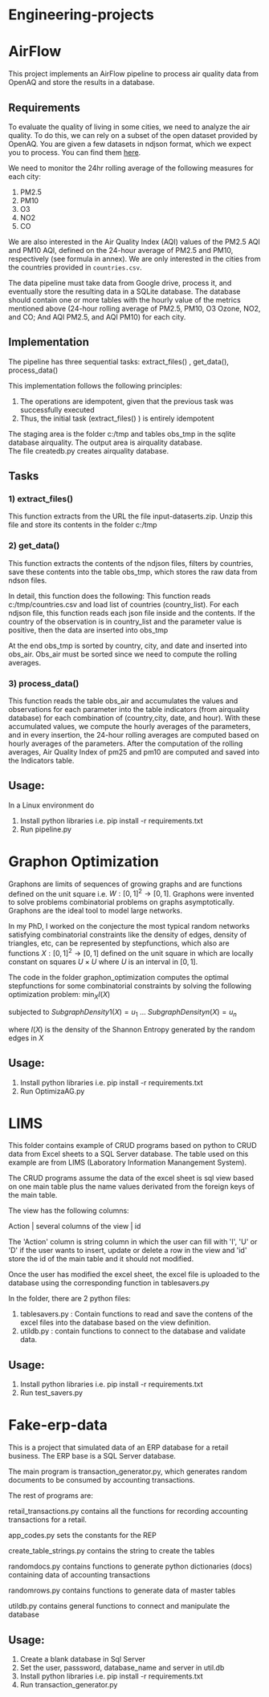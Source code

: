 # Engineering-projects

# AirFlow

This project implements an AirFlow pipeline to process air quality data from OpenAQ and store the results in a database.

## Requirements 
To evaluate the quality of living in some cities, we need to analyze the air quality. To do this, we can rely on a subset of the open dataset provided by OpenAQ. You are given a few datasets in ndjson format, which we expect you to process. You can find them [here](https://drive.google.com/file/d/1bH6BM7hrVI9ufuJ5GVGE7QPEwIJAM1xX/view?usp=sharing).

 We need to monitor the 24hr rolling average of the following measures for each city:

1. PM2.5
2. PM10
3. O3
4. NO2
5. CO

We are also interested in the Air Quality Index (AQI) values of the PM2.5 AQI and PM10 AQI, defined on the 24-hour average of PM2.5 and PM10, respectively (see formula in annex). We are only interested in the cities from the countries provided in `countries.csv`.

The data pipeline must take  data from Google drive, process it, and eventually store the resulting data in a SQLite database. The database should contain one or more tables with the hourly value of the metrics mentioned above (24-hour rolling average of PM2.5, PM10, O3 Ozone, NO2, and CO; And AQI PM2.5, and AQI PM10) for each city. 

## Implementation

The pipeline has three sequential tasks: extract_files() , get_data(), process_data()

This implementation follows the following principles:

1) The operations are idempotent, given that the previous task was successfully executed
2) Thus, the initial task (extract_files() ) is entirely idempotent

The staging area is the folder c:/tmp and tables obs_tmp in the sqlite database airquality.
The output area is airquality database.  
The file createdb.py creates airquality database.  

## Tasks

### 1) extract_files()

This function extracts from the URL the file input-dataserts.zip. Unzip this file and store its contents in the folder c:/tmp

### 2) get_data()

This function extracts the contents of the ndjson files, filters by countries, save these contents into the table obs_tmp, which stores the raw data from ndson files.

In detail, this function does the following:
This function reads c:/tmp/countries.csv  and load list of countries (country_list).
For each ndjson file, this function reads each json file inside and the contents. 
If the country of the observation is in  country_list and the parameter value is positive, then the data are inserted into obs_tmp 

At the end  obs_tmp  is sorted by country, city, and date and inserted into obs_air. 
Obs_air must be sorted since we need to compute the rolling averages. 

### 3) process_data()

This function reads the table obs_air and accumulates the values and observations for each parameter into the table indicators (from airquality database) for each combination of (country,city, date, and hour). With these accumulated values, we compute the hourly averages of the parameters, and in every insertion, the 24-hour rolling averages are computed based on hourly averages of the parameters.    After the computation of the rolling averages, Air Quality Index of pm25 and pm10 are computed and saved into the Indicators table.


## Usage:
In a Linux environment do 
1) Install python libraries i.e. pip install -r requirements.txt
2) Run pipeline.py


# Graphon Optimization
Graphons are limits of sequences of growing graphs and are functions defined on the unit square i.e. $W: [0,1]^2 \to [0,1]$. Graphons were invented to solve problems combinatorial problems on graphs asymptotically. Graphons are the ideal tool to model large networks.

In my PhD, I worked on the conjecture the most typical random networks satisfying combinatorial constraints like the density of edges, density of triangles, etc, can be represented by stepfunctions, which also are functions $X:[0,1]^2 \to [0,1]$ defined on the unit square in which are locally constant on squares $U \times U$ where $U$ is an interval in $[0,1]$. 

The code in the folder graphon_optimization computes the optimal stepfunctions for some combinatorial constraints by solving the following optimization problem:
$\min_X I(X)$

subjected to 
$SubgraphDensity1(X) = u_1$
...
$SubgraphDensityn(X) = u_n$ 

where $I(X)$ is the density of the Shannon Entropy generated by the random edges in $X$

## Usage:
1) Install python libraries i.e. pip install -r requirements.txt
2) Run OptimizaAG.py



# LIMS

This folder contains example of CRUD programs based on python to CRUD data from Excel sheets to a SQL Server database. The table used on this example are from LIMS (Laboratory Information Manangement System).

The CRUD programs assume the data of the excel sheet is sql view based on  one main table plus the name values derivated from the foreign keys of the main table. 

The view has the following columns:

Action |  several columns of the view |  id

The 'Action' column is string column in which the user can fill with 'I', 'U' or 'D' if the user wants to insert, update or delete a row in the view and 'id' store the id of the main table and it should not modified. 

Once the user has modified the excel sheet, the excel file is uploaded to the database using the corresponding function in tablesavers.py

In the folder, there are 2 python files:

1) tablesavers.py : Contain functions to read and save the contens of the excel files into the database  based on the view definition. 
2) utildb.py : contain functions to connect to the database and validate data.

## Usage:
1) Install python libraries i.e. pip install -r requirements.txt
2) Run test_savers.py


# Fake-erp-data

This is a project that simulated data of an ERP database for a retail business. The ERP base is a SQL Server database.

The main program is transaction_generator.py, which generates random documents to be consumed by accounting transactions.

The rest of programs are:

retail_transactions.py  contains all the functions for recording accounting transactions for a retail.

app_codes.py sets the constants for the REP

create_table_strings.py contains the string to create the tables

randomdocs.py contains functions to generate python dictionaries (docs) containing data of accounting transactions

randomrows.py contains functions to generate data of master tables 

utildb.py contains general functions to connect and manipulate the database

## Usage:

1) Create a blank database in Sql Server
2) Set the user, passsword, database_name and server in util.db 
3) Install python libraries i.e. pip install -r requirements.txt
4) Run transaction_generator.py



